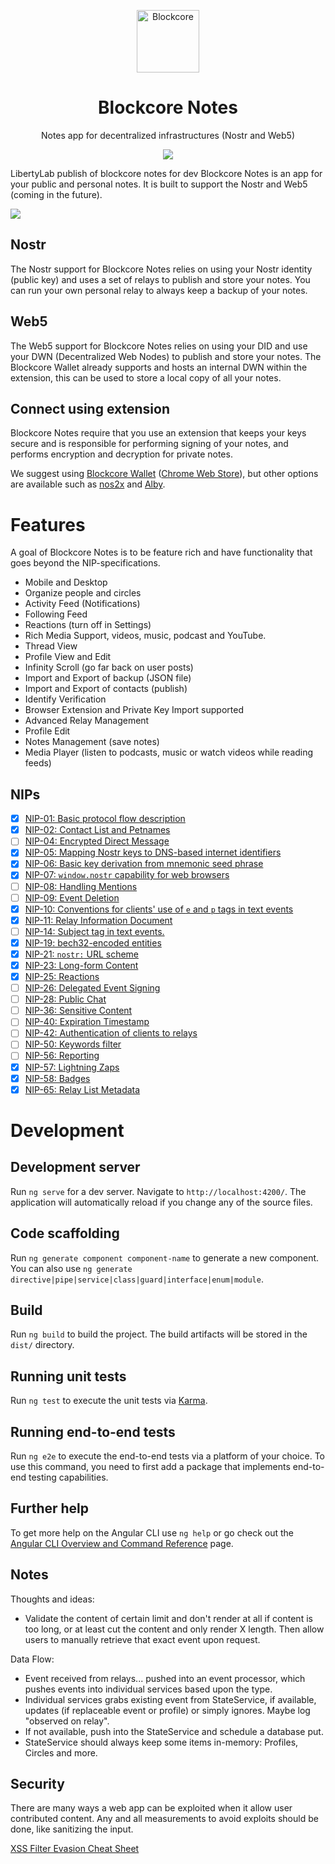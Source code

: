 <p align="center">
  <p align="center">
    <img src="src/assets/icons/icon-128x128.png" height="100" alt="Blockcore" />
  </p>
  <h1 align="center">
    Blockcore Notes
  </h1>
  <p align="center">
    Notes app for decentralized infrastructures (Nostr and Web5)
  </p>
  <p align="center">
      <a href="https://github.com/block-core/blockcore-notes/actions"><img src="https://github.com/block-core/blockcore-notes/workflows/Build%20and%20Publish%20Web%20Site/badge.svg" /></a>
  </p>
</p>

LibertyLab publish of blockcore notes for dev
Blockcore Notes is an app for your public and personal notes. It is built to support the Nostr and Web5 (coming in the future).

![](/src/assets/blockcore-notes-screenshot.png)

## Nostr

The Nostr support for Blockcore Notes relies on using your Nostr identity (public key) and uses a set of relays to publish and store your notes. You can run your own personal relay to always keep a backup of your notes.

## Web5

The Web5 support for Blockcore Notes relies on using your DID and use your DWN (Decentralized Web Nodes) to publish and store your notes. The Blockcore Wallet already supports and hosts an internal DWN within the extension, this can be used to store a local copy of all your notes.

## Connect using extension

Blockcore Notes require that you use an extension that keeps your keys secure and is responsible for performing signing of your notes, and performs encryption and decryption for private notes.

We suggest using [Blockcore Wallet](https://github.com/block-core/blockcore-wallet) ([Chrome Web Store](https://chrome.google.com/webstore/detail/blockcore-wallet/peigonhbenoefaeplkpalmafieegnapj)), but other options are available such as [nos2x](https://github.com/fiatjaf/nos2x) and [Alby](https://github.com/getAlby/lightning-browser-extension).

# Features

A goal of Blockcore Notes is to be feature rich and have functionality that goes beyond the NIP-specifications.

- Mobile and Desktop
- Organize people and circles
- Activity Feed (Notifications)
- Following Feed
- Reactions (turn off in Settings)
- Rich Media Support, videos, music, podcast and YouTube.
- Thread View
- Profile View and Edit
- Infinity Scroll (go far back on user posts)
- Import and Export of backup (JSON file)
- Import and Export of contacts (publish)
- Identify Verification
- Browser Extension and Private Key Import supported
- Advanced Relay Management
- Profile Edit
- Notes Management (save notes)
- Media Player (listen to podcasts, music or watch videos while reading feeds)

## NIPs

- [x] [NIP-01: Basic protocol flow description](https://github.com/nostr-protocol/nips/blob/master/01.md)
- [x] [NIP-02: Contact List and Petnames](https://github.com/nostr-protocol/nips/blob/master/02.md)
- [ ] [NIP-04: Encrypted Direct Message](https://github.com/nostr-protocol/nips/blob/master/04.md)
- [x] [NIP-05: Mapping Nostr keys to DNS-based internet identifiers](https://github.com/nostr-protocol/nips/blob/master/05.md)
- [x] [NIP-06: Basic key derivation from mnemonic seed phrase](https://github.com/nostr-protocol/nips/blob/master/06.md)
- [x] [NIP-07: `window.nostr` capability for web browsers](https://github.com/nostr-protocol/nips/blob/master/07.md)
- [ ] [NIP-08: Handling Mentions](https://github.com/nostr-protocol/nips/blob/master/08.md)
- [ ] [NIP-09: Event Deletion](https://github.com/nostr-protocol/nips/blob/master/09.md)
- [x] [NIP-10: Conventions for clients' use of `e` and `p` tags in text events](https://github.com/nostr-protocol/nips/blob/master/10.md)
- [x] [NIP-11: Relay Information Document](https://github.com/nostr-protocol/nips/blob/master/11.md)
- [ ] [NIP-14: Subject tag in text events.](https://github.com/nostr-protocol/nips/blob/master/14.md)
- [x] [NIP-19: bech32-encoded entities](https://github.com/nostr-protocol/nips/blob/master/19.md)
- [x] [NIP-21: `nostr:` URL scheme](https://github.com/nostr-protocol/nips/blob/master/21.md)
- [x] [NIP-23: Long-form Content](https://github.com/nostr-protocol/nips/blob/master/23.md)
- [x] [NIP-25: Reactions](https://github.com/nostr-protocol/nips/blob/master/25.md)
- [ ] [NIP-26: Delegated Event Signing](https://github.com/nostr-protocol/nips/blob/master/26.md)
- [ ] [NIP-28: Public Chat](https://github.com/nostr-protocol/nips/blob/master/28.md)
- [ ] [NIP-36: Sensitive Content](https://github.com/nostr-protocol/nips/blob/master/36.md)
- [ ] [NIP-40: Expiration Timestamp](https://github.com/nostr-protocol/nips/blob/master/40.md)
- [ ] [NIP-42: Authentication of clients to relays](https://github.com/nostr-protocol/nips/blob/master/42.md)
- [ ] [NIP-50: Keywords filter](https://github.com/nostr-protocol/nips/blob/master/50.md)
- [ ] [NIP-56: Reporting](https://github.com/nostr-protocol/nips/blob/master/56.md)
- [x] [NIP-57: Lightning Zaps](https://github.com/nostr-protocol/nips/blob/master/57.md)
- [x] [NIP-58: Badges](https://github.com/nostr-protocol/nips/blob/master/58.md)
- [x] [NIP-65: Relay List Metadata](https://github.com/nostr-protocol/nips/blob/master/65.md)

# Development

## Development server

Run `ng serve` for a dev server. Navigate to `http://localhost:4200/`. The application will automatically reload if you change any of the source files.

## Code scaffolding

Run `ng generate component component-name` to generate a new component. You can also use `ng generate directive|pipe|service|class|guard|interface|enum|module`.

## Build

Run `ng build` to build the project. The build artifacts will be stored in the `dist/` directory.

## Running unit tests

Run `ng test` to execute the unit tests via [Karma](https://karma-runner.github.io).

## Running end-to-end tests

Run `ng e2e` to execute the end-to-end tests via a platform of your choice. To use this command, you need to first add a package that implements end-to-end testing capabilities.

## Further help

To get more help on the Angular CLI use `ng help` or go check out the [Angular CLI Overview and Command Reference](https://angular.io/cli) page.

## Notes

Thoughts and ideas:

- Validate the content of certain limit and don't render at all if content is too long, or at least cut the content and only render X length. Then allow users to manually retrieve
  that exact event upon request.

Data Flow:

- Event received from relays... pushed into an event processor, which pushes events into individual services based upon the type.
- Individual services grabs existing event from StateService, if available, updates (if replaceable event or profile) or simply ignores. Maybe log "observed on relay".
- If not available, push into the StateService and schedule a database put.
- StateService should always keep some items in-memory: Profiles, Circles and more.

## Security

There are many ways a web app can be exploited when it allow user contributed content. Any and all measurements to avoid exploits should be done, like sanitizing the input.

[XSS Filter Evasion Cheat Sheet](https://cheatsheetseries.owasp.org/cheatsheets/XSS_Filter_Evasion_Cheat_Sheet.html)
